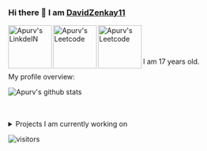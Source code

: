 

### Hi there 👋 I am [DavidZenkay11](https://davidzenkay11.github.io)

<a href="http://assets.stickpng.com/thumbs/5847f5bdcef1014c0b5e489c.png">
  <img align="left" alt="Apurv's LinkdeIN" width="88px" src="http://www.w3.org/html/logo/downloads/HTML5_Logo_256.png" />
</a>
<a href="https://leetcode.com/apurvshah123/">
  <img align="left" alt="Apurv's Leetcode" width="88px" src="https://lh3.googleusercontent.com/proxy/dUakh2-yiOa-If0WxHzCUkQNu3N9cEDtj6furs-oN-HM2f6mcOa4E7BvQSw8KbBl1iM2oP9uH8AXugDmNBWLykD8kDf-D8UHUv1X1NAklCuNFg6vUQJ8QT1B_rp3p2j3c5aYpCYKdF2Se26xNlicY46hiABzXw" />
</a>
<a href="https://medium.com/@apurvshah2604">
  <img align="left" alt="Apurv's Leetcode" width="88px" src="https://cdn.iconscout.com/icon/free/png-256/javascript-2038874-1720087.png"/>
</a>
<br />
<br />

<div>
 <br>
 <p>

I am 17 years old.


</h4>
</div>

<div><p>My profile overview: </p></div>

![Apurv's github stats](https://github-readme-stats.vercel.app/api?username=DavidZenkay11&show_icons=true&theme=synthwave)
<br />
<br />
<br />
<details>
<summary>
  Projects I am currently working on
</summary>

<br />

[![ReadMe Card](https://github-readme-stats.vercel.app/api/pin/?username=ApurvShah007&repo=Algorithmic-Trading)](https://github.com/ApurvShah007/Algorithmic_trading)
[![ReadMe Card](https://github-readme-stats.vercel.app/api/pin/?username=Apurvshah007&repo=portfolio-optimizer)](https://github.com/ApurvShah007/portfolio-optimizer)
[![ReadMe Card](https://github-readme-stats.vercel.app/api/pin/?username=ChiragJhawar&repo=ProjectReward)](https://github.com/ChiragJhawar/ProjectReward)
[![ReadMe Card](https://github-readme-stats.vercel.app/api/pin/?username=stocksmith&repo=ml-research)](https://github.com/stocksmith/ml-research)

<br />


![picture](https://raw.githubusercontent.com/saadeghi/saadeghi/master/dino.gif)
</details>

![visitors](https://visitor-badge.laobi.icu/badge?page_id=DavidZenkay11.DavidZenkay11)


<!--
**DavidZenkay11/DavidZenkay11** is a ✨ _special_ ✨ repository because its `README.md` (this file) appears on your GitHub profile.

Here are some ideas to get you started:

- 🔭 I’m currently working on ...
- 🌱 I’m currently learning ...
- 👯 I’m looking to collaborate on ...
- 🤔 I’m looking for help with ...
- 💬 Ask me about ...
- 📫 How to reach me: ...
- 😄 Pronouns: ...
- ⚡ Fun fact: ...
-->
